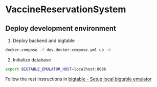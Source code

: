 # VaccineReservationSystem


## Deploy development environment

1. Deploy backend and bigtable

```bash
docker-compose -f dev.docker-compose.yml up -d
```

2. Initialize database

```bash
export BIGTABLE_EMULATOR_HOST=localhost:8086
```

Follow the rest instructions in [bigtable - Setup local bigtable emulator](/bigtable/README.md)